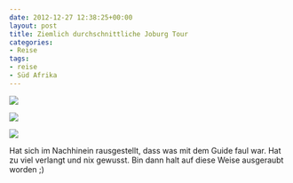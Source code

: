 ```yaml
---
date: 2012-12-27 12:38:25+00:00
layout: post
title: Ziemlich durchschnittliche Joburg Tour
categories:
- Reise
tags:
- reise
- Süd Afrika
---
```


[![](http://clemi.ag3r.at/wp-content/uploads/2012/12/wpid-Photo-27.12.2012-0835.jpg)](http://clemi.ag3r.at/wp-content/uploads/2012/12/wpid-Photo-27.12.2012-0835.jpg)



<!-- more -->

[![](http://clemi.ag3r.at/wp-content/uploads/2012/12/wpid-Photo-27.12.2012-1036.jpg)](http://clemi.ag3r.at/wp-content/uploads/2012/12/wpid-Photo-27.12.2012-1036.jpg)





[![](http://clemi.ag3r.at/wp-content/uploads/2012/12/wpid-Photo-27.12.2012-1048.jpg)](http://clemi.ag3r.at/wp-content/uploads/2012/12/wpid-Photo-27.12.2012-1048.jpg)





Hat sich im Nachhinein rausgestellt, dass was mit dem Guide faul war. Hat zu viel verlangt und nix gewusst. Bin dann halt auf diese Weise ausgeraubt worden ;)
